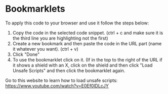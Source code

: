 # Bookmarklets

To apply this code to your browser and use it follow the steps below:

1. Copy the code in the selected code snippet. (ctrl + c and make sure it is the third line you are highlighting not the first)
2. Create a new bookmark and then paste the code in the URL part (name it whatever you want). (ctrl + v)
3. Click "Done"
4. To use the bookmarklet click on it. (If in the top to the right of the URL if it shows a shield with an X, click on the shield      and then click "Load Unsafe Scripts" and then click the bookmarklet again.


Go to this website to learn how to load unsafe scripts: https://www.youtube.com/watch?v=E0Ef0lDLcJY
